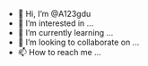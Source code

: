 - 👋 Hi, I’m @A123gdu
- 👀 I’m interested in ...
- 🌱 I’m currently learning ...
- 💞️ I’m looking to collaborate on ...
- 📫 How to reach me ...

<!---
A123gdu/A123gdu is a ✨ special ✨ repository because its `README.md` (this file) appears on your GitHub profile.
You can click the Preview link to take a look at your changes.
--->
